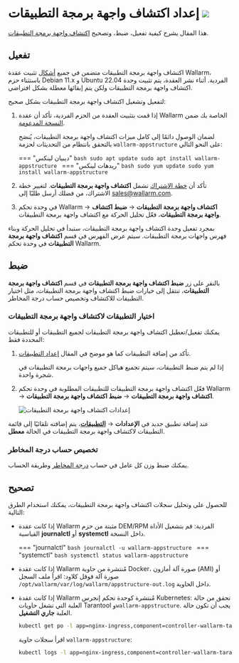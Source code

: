 # إعداد اكتشاف واجهة برمجة التطبيقات <a href="../../about-wallarm/subscription-plans/#subscription-plans"><img src="../../images/api-security-tag.svg" style="border: none;"></a>

هذا المقال يشرح كيفية تفعيل، ضبط، وتصحيح [اكتشاف واجهة برمجة التطبيقات](overview.md).

## تفعيل

اكتشاف واجهة برمجة التطبيقات متضمن في جميع [أشكال](../installation/supported-deployment-options.md) تثبيت عقدة Wallarm، باستثناء حزم Debian 11.x و Ubuntu 22.04 الفردية. أثناء نشر العقدة، يتم تثبيت وحدة اكتشاف واجهة برمجة التطبيقات ولكن يتم إبقائها معطلة بشكل افتراضي.

لتفعيل وتشغيل اكتشاف واجهة برمجة التطبيقات بشكل صحيح:

1. إذا قمت بتثبيت العقدة من الحزم الفردية، تأكد أن عقدة Wallarm الخاصة بك ضمن [النسخة المدعومة](../updating-migrating/versioning-policy.md#version-list).

    لضمان الوصول دائمًا إلى كامل ميزات اكتشاف واجهة برمجة التطبيقات، يُنصَح بالتحقق بانتظام من التحديثات لحزمة `wallarm-appstructure` على النحو التالي:


    === "ديبيان لينكس"
        ```bash
        sudo apt update
        sudo apt install wallarm-appstructure
        ```
    === "ريدهات لينكس"
        ```bash
        sudo yum update
        sudo yum install wallarm-appstructure
        ```
1. تأكد أن [خطة الاشتراك](../about-wallarm/subscription-plans.md#subscription-plans) تشمل **اكتشاف واجهة برمجة التطبيقات**. لتغيير خطة الاشتراك، من فضلك أرسل طلبًا إلى [sales@wallarm.com](mailto:sales@wallarm.com).
1. في وحدة تحكم Wallarm → **اكتشاف واجهة برمجة التطبيقات** → **ضبط اكتشاف واجهة برمجة التطبيقات**، فعّل تحليل الحركة مع اكتشاف واجهة برمجة التطبيقات.

بمجرد تفعيل وحدة اكتشاف واجهة برمجة التطبيقات، ستبدأ في تحليل الحركة وبناء فهرس واجهات برمجة التطبيقات. سيتم عرض الفهرس في قسم **اكتشاف واجهة برمجة التطبيقات** في وحدة تحكم Wallarm.

## ضبط

بالنقر على زر **ضبط اكتشاف واجهة برمجة التطبيقات** في قسم **اكتشاف واجهة برمجة التطبيقات**، تنتقل إلى خيارات ضبط اكتشاف واجهة برمجة التطبيقات، مثل اختيار التطبيقات للاكتشاف وتخصيص حساب درجة المخاطر.

### اختيار التطبيقات لاكتشاف واجهة برمجة التطبيقات

يمكنك تفعيل/تعطيل اكتشاف واجهة برمجة التطبيقات لجميع التطبيقات أو للتطبيقات المحددة فقط:

1. تأكد من إضافة التطبيقات كما هو موضح في المقال [إعداد التطبيقات](../user-guides/settings/applications.md).

    إذا لم يتم ضبط التطبيقات، سيتم تجميع هياكل جميع واجهات برمجة التطبيقات في شجرة واحدة.

1. فعّل اكتشاف واجهة برمجة التطبيقات للتطبيقات المطلوبة في وحدة تحكم Wallarm → **اكتشاف واجهة برمجة التطبيقات** → **ضبط اكتشاف واجهة برمجة التطبيقات**.

    ![إعدادات اكتشاف واجهة برمجة التطبيقات](../images/about-wallarm-waf/api-discovery/api-discovery-settings.png)

عند إضافة تطبيق جديد في **الإعدادات** → **[التطبيقات](../user-guides/settings/applications.md)**، يتم إضافته تلقائيًا إلى قائمة التطبيقات لاكتشاف واجهة برمجة التطبيقات في الحالة **معطل**.

### تخصيص حساب درجة المخاطر

يمكنك ضبط وزن كل عامل في حساب [درجة المخاطر](risk-score.md) وطريقة الحساب.

## تصحيح

للحصول على وتحليل سجلات اكتشاف واجهة برمجة التطبيقات، يمكنك استخدام الطرق التالية:

* إذا كانت عقدة Wallarm مثبتة من حزم DEM/RPM الفردية: قم بتشغيل الأداة القياسية **journalctl** أو **systemctl** داخل النسخة.

    === "journalctl"
        ```bash
        journalctl -u wallarm-appstructure
        ```
    === "systemctl"
        ```bash
        systemctl status wallarm-appstructure
        ```
* إذا كانت عقدة Wallarm مُنتشرة من حاوية Docker، صورة آلة أمازون (AMI) أو صورة آلة قوقل كلاود: اقرأ ملف السجل `/opt/wallarm/var/log/wallarm/appstructure-out.log` داخل الحاوية.
* إذا كانت عقدة Wallarm مُنتشرة كوحدة تحكم إنجرس Kubernetes: تحقق من حالة العلبة التي تشغل حاويات Tarantool و`wallarm-appstructure`. يجب أن تكون حالة العلبة **جاري التشغيل**.

    ```bash
    kubectl get po -l app=nginx-ingress,component=controller-wallarm-tarantool
    ```

    اقرأ سجلات حاوية `wallarm-appstructure`:

    ```bash
    kubectl logs -l app=nginx-ingress,component=controller-wallarm-tarantool -c wallarm-appstructure
    ```